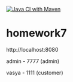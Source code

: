 [![Java CI with Maven](https://github.com/kudyakin/homework7/actions/workflows/maven.yml/badge.svg)](https://github.com/kudyakin/homework7/actions/workflows/maven.yml)

# homework7

http://localhost:8080

admin - 7777 (admin)

vasya - 1111 (customer)